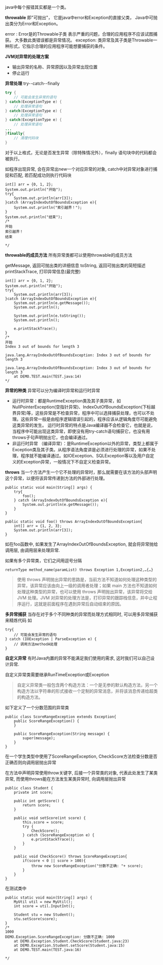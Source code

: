java中每个报错其实都是一个类。

**throwable**
即"可抛出"，
它是java中error和Exception的直接父类， Java中可抛出类分为Error和Exception。

error : Error是的Throwable子类 表示严重的问题，合理的应用程序不应该试图捕获。 大多数此类错误都是异常情况。 
exception: 类异常及其子类是Throwable一种形式，它指示合理的应用程序可能想要捕获的条件。

**JVM对异常的处理方案**
* 输出异常的名称、异常原因以及异常出现位置
* 停止运行

**异常处理**
try--catch--finally
```java
try {
    // 可能会发生异常的语句
} catch(ExceptionType e) {
    // 处理异常语句
} catch(ExceptionType e) {
    // 处理异常语句
} catch(ExceptionType e) {
    // 处理异常语句
...
}finally{
    // 清理代码块
}
```
对于以上格式，无论是否发生异常（除特殊情况外），finally 语句块中的代码都会被执行。

如程序出现异常, 会在异常出new一个对应异常的对象, catch中对异常对象进行捕捉和匹配, 若匹配成功则执行代码块
```
int[] arr = {0, 1, 2};
System.out.println("开始");
try{
    System.out.println(arr[3]);
}catch (ArrayIndexOutOfBoundsException e){
    System.out.println("索引越界！");
}
System.out.println("结束");
/*
开始
索引越界！
结束

*/
```

**throwable的成员方法**
所有异常类都可以使用throwable的成员方法

getMessage, 返回可抛出类的详细信息
toString, 返回可抛出类的简短描述
printStackTrace, 打印异常信息(最完整)
```
int[] arr = {0, 1, 2};
System.out.println("开始");
try{
    System.out.println(arr[3]);
}catch (ArrayIndexOutOfBoundsException e){
    System.out.println(e.getMessage());
    System.out.println();

    System.out.println(e.toString());
    System.out.println();

    e.printStackTrace();
}
/*
开始
Index 3 out of bounds for length 3

java.lang.ArrayIndexOutOfBoundsException: Index 3 out of bounds for length 3

java.lang.ArrayIndexOutOfBoundsException: Index 3 out of bounds for length 3
	at DEMO.TEST.main(TEST.java:14)
*/
```

**异常的种类**
异常可以分为编译时异常和运行时异常

* 运行时异常：都是RuntimeException类及其子类异常，如NullPointerException(空指针异常)、IndexOutOfBoundsException(下标越界异常)等，这些异常是不检查异常，程序中可以选择捕获处理，也可以不处理。这些异常一般是由程序逻辑错误引起的，程序应该从逻辑角度尽可能避免这类异常的发生。
运行时异常的特点是Java编译器不会检查它，也就是说，当程序中可能出现这类异常，即使没有用try-catch语句捕获它，也没有用throws子句声明抛出它，也会编译通过。
* 非运行时异常 （编译异常）：是RuntimeException以外的异常，类型上都属于Exception类及其子类。从程序语法角度讲是必须进行处理的异常，如果不处理，程序就不能编译通过。如IOException、SQLException等以及用户自定义的Exception异常，一般情况下不自定义检查异常。

**throws**
当一个方法产生一个它不处理的异常时，那么就需要在该方法的头部声明这个异常，以便将该异常传递到方法的外部进行处理。
```
public static void main(String[] args) {
    try{
        foo();
    } catch (ArrayIndexOutOfBoundsException e){
        System.out.println(e.getMessage());
    }
}

public static void foo() throws ArrayIndexOutOfBoundsException{
    int[] arr = {1, 2, 3};
    System.out.println(arr[3]);
}
```
如在foo函数中, 如果发生了ArrayIndexOutOfBoundsException, 就会将异常抛给调用层, 由调用层来处理异常.

如果有多个异常类，它们之间用逗号分隔
```
returnType method_name(paramList) throws Exception 1,Exception2,…{…}
```

> 使用 throws 声明抛出异常的思路是，当前方法不知道如何处理这种类型的异常，该异常应该由向上一级的调用者处理；如果 main 方法也不知道如何处理这种类型的异常，也可以使用 throws 声明抛出异常，该异常将交给 JVM 处理。JVM 对异常的处理方法是，打印异常的跟踪栈信息，并中止程序运行，这就是前面程序在遇到异常后自动结束的原因。

**多异常捕获**
当存在对于多个不同种类的异常而处理方式相同时, 可以用多异常捕获来精炼代码
如
```
try{
    // 可能会发生异常的语句
} catch (IOException | ParseException e) {
    // 调用方法methodA处理
}
```

**自定义异常**
有时Java内置的异常不能满足我们使用的需求, 这时我们可以自己设计异常.

自定义异常类需要继承RunTimeException或Exception
>自定义异常类一般包含两个构造方法：一个是无参的默认构造方法，另一个构造方法以字符串的形式接收一个定制的异常消息，并将该消息传递给超类的构造方法。

如下定义了一个分数范围的异常类
```
public class ScoreRangeException extends Exception{
    public ScoreRangeException() {
    }

    public ScoreRangeException(String message) {
        super(message);
    }
}
```
在一个学生类型中使用了ScoreRangeException, CheckScore方法检查分数是否正确否则向调用层抛出异常

在方法中声明异常使用throw关键字, 后接一个异常类的对象, 代表此处发生了某类异常, 而使用throws能在方法发生某类异常时, 向调用层抛出异常
```
public class Student {
    private int score;

    public int getScore() {
        return score;
    }

    public void setScore(int score) {
        this.score = score;
        try {
            CheckScore();
        } catch (ScoreRangeException e) {
            e.printStackTrace();
        }
    }

    public void CheckScore() throws ScoreRangeException{
        if(score < 0 || score > 100){
            throw new ScoreRangeException("分数不正确: "+ score);
        }
    }
}
```
在测试类中
```
public static void main(String[] args) {
    MyUtil util = new MyUtil();
    int score = util.InputInt();

    Student stu = new Student();
    stu.setScore(score);
}
/*
1000
DEMO.Exception.ScoreRangeException: 分数不正确: 1000
	at DEMO.Exception.Student.CheckScore(Student.java:23)
	at DEMO.Exception.Student.setScore(Student.java:15)
	at DEMO.TEST.main(TEST.java:16)

*/
```